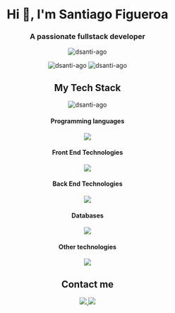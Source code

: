 
<h1 align="center">Hi 👋, I'm Santiago Figueroa</h1>
<h3 align="center">A passionate fullstack developer</h3>
<p align="center"> <img src="https://komarev.com/ghpvc/?username=dsanti-ago&label=Profile%20views&color=0e75b6&style=flat" alt="dsanti-ago" /> </p>


<p align="center">
<img  src="https://github-readme-streak-stats.herokuapp.com/?user=dsanti-ago&" alt="dsanti-ago" />
<img  src="https://github-readme-stats.vercel.app/api?username=dsanti-ago&show_icons=true&locale=en" alt="dsanti-ago" />
</p>


<h2 align="center">My Tech Stack</h2>
<p align="center">
<img  src="https://github-readme-stats.vercel.app/api/top-langs?username=dsanti-ago&show_icons=true&locale=en&layout=compact" alt="dsanti-ago" />
</p>

<h4 align="center">Programming languages</h4>
<p align="center">
    <img src="https://skillicons.dev/icons?i=javascript,ts,python,php" />
</p>
<h4 align="center">Front End Technologies</h4>
<p align="center">
    <img src="https://skillicons.dev/icons?i=html,css,sass,react,angular,redux,nextjs,astro" />
</p>
<h4 align="center">Back End Technologies</h4>
<p align="center">
    <img src="https://skillicons.dev/icons?i=nodejs,express,flask,django,fastapi" />
</p>

<h4 align="center">Databases</h4>
<p align="center">
    <img src="https://skillicons.dev/icons?i=mongodb,redis,postgres,sqlite" />
</p>
<h4 align="center">Other technologies</h4>
<p align="center">
    <img src="https://skillicons.dev/icons?i=git,githubactions,azure,docker,wordpress,electron,graphql,vite" />
</p>

<h2 align="center">Contact me</h2>
<p align="center">
  <a href="https://github.com/dsanti-ago">
    <img src="https://skillicons.dev/icons?i=github" />
  </a>
    <a href="www.linkedin.com/in/santiago-figueroa-7535b52b6">
    <img src="https://skillicons.dev/icons?i=linkedin" />
  </a>
</p> 












